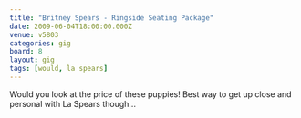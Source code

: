 ```yaml
---
title: "Britney Spears - Ringside Seating Package"
date: 2009-06-04T18:00:00.000Z
venue: v5803
categories: gig
board: 8
layout: gig
tags: [would, la spears]
---
```

Would you look at the price of these puppies! Best way to get up close and personal with La Spears though...